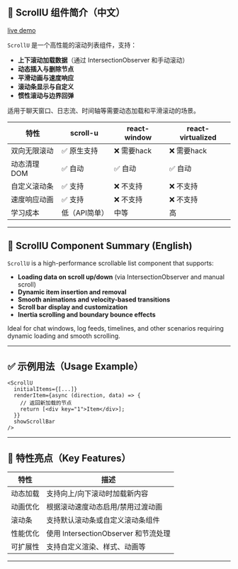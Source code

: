 
## 📄 ScrollU 组件简介（中文）

[live demo](https://akzj.github.io/scroll-u/)

`ScrollU` 是一个高性能的滚动列表组件，支持：

- **上下滚动加载数据**（通过 IntersectionObserver 和手动滚动）
- **动态插入与删除节点**
- **平滑动画与速度响应**
- **滚动条显示与自定义**
- **惯性滚动与边界回弹**

适用于聊天窗口、日志流、时间轴等需要动态加载和平滑滚动的场景。


| 特性      | scroll-u     | react-window   | react-virtualized   |
| ------- | --------- | -------------- | ------------------- |
| 双向无限滚动  | ✅ 原生支持    | ❌ 需要hack       | ❌ 需要hack            |
| 动态清理DOM | ✅ 自动      | ✅ 自动           | ✅ 自动                |
| 自定义滚动条  | ✅ 支持      | ❌ 不支持          | ❌ 不支持               |
| 速度响应动画  | ✅ 支持      | ❌ 不支持          | ❌ 不支持               |
| 学习成本    | 低（API简单）  | 中等             | 高                   |


---

## 📄 ScrollU Component Summary (English)

`ScrollU` is a high-performance scrollable list component that supports:

- **Loading data on scroll up/down** (via IntersectionObserver and manual scroll)
- **Dynamic item insertion and removal**
- **Smooth animations and velocity-based transitions**
- **Scroll bar display and customization**
- **Inertia scrolling and boundary bounce effects**

Ideal for chat windows, log feeds, timelines, and other scenarios requiring dynamic loading and smooth scrolling.

---

## ✅ 示例用法（Usage Example）

```tsx
<ScrollU
  initialItems={[...]}
  renderItem={async (direction, data) => {
    // 返回新加载的节点
    return [<div key="1">Item</div>];
  }}
  showScrollBar
/>
```

---

## 🧠 特性亮点（Key Features）

| 特性 | 描述 |
|------|------|
| 动态加载 | 支持向上/向下滚动时加载新内容 |
| 动画优化 | 根据滚动速度动态启用/禁用过渡动画 |
| 滚动条 | 支持默认滚动条或自定义滚动条组件 |
| 性能优化 | 使用 IntersectionObserver 和节流处理 |
| 可扩展性 | 支持自定义渲染、样式、动画等 |
---
